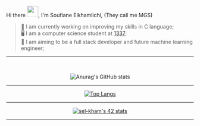Hi there <img src="https://user-images.githubusercontent.com/49567393/149633910-977f6211-103e-4220-b74d-8bf8cd9a896f.gif" width="30px">, I'm Soufiane Elkhamlichi, (They call me MGS)</h1>

>  💪 I am currently working on improving my skills in C language; \
>  🖥️ I am a computer science student at [1337](https://www.1337.ma); \
>  🎯 I am aiming to be a full stack developer and future machine learning engineer;

---------------

<br>

 <center>
 
 ![Anurag's GitHub stats](https://github-readme-stats.vercel.app/api?username=MGS15&show_icons=true&theme=github_dark)
 
 </center>
 
---------------

<center>
 
 [![Top Langs](https://github-readme-stats.vercel.app/api/top-langs/?username=MGS15&layout=compact&theme=github_dark)](https://github.com/anuraghazra/github-readme-stats)
 
 </center>

---------------

<center>
 
 [![sel-kham's 42 stats](https://badge.mediaplus.ma/binary/sel-kham)](https://github.com/oakoudad/badge42)
 
 </center>

---------------
